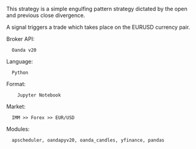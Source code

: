 This strategy is a simple engulfing pattern strategy dictated by the open and previous close divergence. 

A signal triggers a trade which takes place on the EURUSD currency pair. 

Broker API:
    
      Oanda v20
      
      
Language:

      Python 



Format:  

        Jupyter Notebook 
      
      
      
Market: 

      IMM >> Forex >> EUR/USD 
      
      
      
Modules:

      apscheduler, oandapyv20, oanda_candles, yfinance, pandas 
     
